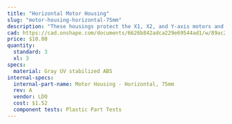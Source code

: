 ```yaml
---
title: "Horizontal Motor Housing"
slug: "motor-housing-horizontal-75mm"
description: "These housings protect the X1, X2, and Y-axis motors and encoders from rain."
cad: https://cad.onshape.com/documents/6626b842adca229e69544ad1/w/89ac2637f82d915f22c2bcd0/e/4e3a2ca8e14939e7bc0efc8f?renderMode=0&uiState=6255de23582c8d091a1f7666
price: $10.00
quantity:
  standard: 3
  xl: 3
specs:
  material: Gray UV stabilized ABS
internal-specs:
  internal-part-name: Motor Housing - Horizontal, 75mm
  rev: A
  vendor: LDO
  cost: $1.52
  component tests: Plastic Part Tests
---
```

